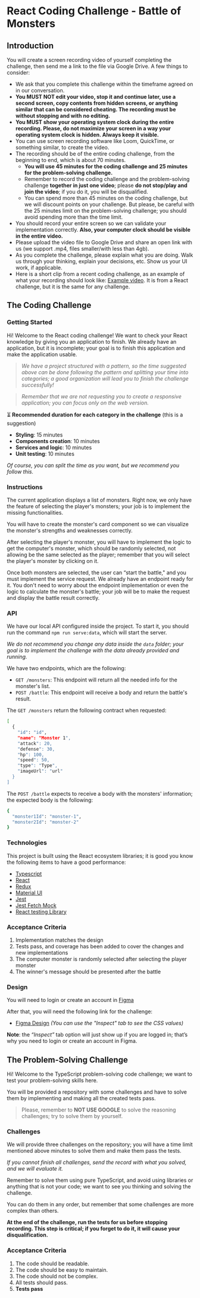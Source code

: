 # React Coding Challenge - Battle of Monsters

## Introduction

You will create a screen recording video of yourself completing the challenge, then send me a link to the file via Google Drive. A few things to consider:

- We ask that you complete this challenge within the timeframe agreed on in our conversation.
- **You MUST NOT edit your video, stop it and continue later, use a second screen, copy contents from hidden screens, or anything similar that can be considered cheating. The recording must be without stopping and with no editing.**
- **You MUST show your operating system clock during the entire recording. Please, do not maximize your screen in a way your operating system clock is hidden. Always keep it visible.**
- You can use screen recording software like Loom, QuickTime, or something similar, to create the video.
- The recording should be of the entire coding challenge, from the beginning to end, which is about 70 minutes.
    - **You will use 45 minutes for the coding challenge and 25 minutes for the problem-solving challenge.**
    - Remember to record the coding challenge and the problem-solving challenge **together in just one video**; please **do not stop/play and join the video**; if you do it, you will be disqualified.
    - You can spend more than 45 minutes on the coding challenge, but we will discount points on your challenge. But please, be careful with the 25 minutes limit on the problem-solving challenge; you should avoid spending more than the time limit.
- You should record your entire screen so we can validate your implementation correctly. **Also, your computer clock should be visible in the entire video.**
- Please upload the video file to Google Drive and share an open link with us (we support .mp4, files smaller/with less than 4gb).
- As you complete the challenge, please explain what you are doing. Walk us through your thinking, explain your decisions, etc. Show us your UI work, if applicable.
- Here is a short clip from a recent coding challenge, as an example of what your recording should look like: [Example video](http://www.loom.com/share/85434243d487456b8ef4ae45c3fbc788). It is from a React challenge, but it is the same for any challenge.

## The Coding Challenge

### Getting Started

Hi! Welcome to the React coding challenge! We want to check your React knowledge by giving you an application to finish. We already have an application, but it is incomplete; your goal is to finish this application and make the application usable.

> *We have a project structured with a pattern, so the time suggested above can be done following the pattern and splitting your time into categories; a good organization will lead you to finish the challenge successfully!*

> *Remember that we are not requesting you to create a responsive application; you can focus only on the web version.*

⏳ **Recommended duration for each category in the challenge** (this is a suggestion)
 - **Styling**: 15 minutes
 - **Components creation**: 10 minutes
 - **Services and logic**: 10 minutes
 - **Unit testing**: 10 minutes

*Of course, you can split the time as you want, but we recommend you follow this.*

### Instructions

The current application displays a list of monsters. Right now, we only have the feature of selecting the player's monsters; your job is to implement the missing functionalities.

You will have to create the monster's card component so we can visualize the monster's strengths and weaknesses correctly.

After selecting the player's monster, you will have to implement the logic to get the computer's monster, which should be randomly selected, not allowing be the same selected as the player; remember that you will select the player's monster by clicking on it.

Once both monsters are selected, the user can “start the battle," and you must implement the service request. We already have an endpoint ready for it. You don't need to worry about the endpoint implementation or even the logic to calculate the monster's battle; your job will be to make the request and display the battle result correctly.

### API

We have our local API configured inside the project. To start it, you should run the command `npm run serve:data`, which will start the server.

*We do not recommend you change any data inside the `data` folder; your goal is to implement the challenge with the data already provided and running.*

We have two endpoints, which are the following:

- `GET /monsters`: This endpoint will return all the needed info for the monster's list.
- `POST /battle`: This endpoint will receive a body and return the battle's result.

The `GET /monsters` return the following contract when requested:

```bash
[
  {
    "id": "id",
    "name": "Monster 1",
    "attack": 20,
    "defense": 30,
    "hp": 100,
    "speed": 50,
    "type": "Type",
    "imageUrl": "url"
  }
]
```

The `POST /battle` expects to receive a body with the monsters' information; the expected body is the following:

```bash
{
  "monster1Id": "monster-1",
  "monster2Id": "monster-2"
}
```

### Technologies

This project is built using the React ecosystem libraries; it is good you know the following items to have a good performance:

- [Typescript](https://www.typescriptlang.org/docs/)
- [React](https://reactjs.org/docs/getting-started.html)
- [Redux](https://redux-toolkit.js.org/introduction/getting-started)
- [Material UI](https://mui.com/material-ui/getting-started/usage/)
- [Jest](https://jestjs.io/docs/getting-started)
- [Jest Fetch Mock](https://www.npmjs.com/package/jest-fetch-mock)
- [React testing Library](https://testing-library.com/docs/react-testing-library/intro/)

### Acceptance Criteria

1. Implementation matches the design
2. Tests pass, and coverage has been added to cover the changes and new implementations
3. The computer monster is randomly selected after selecting the player monster
4. The winner's message should be presented after the battle

### Design

You will need to login or create an account in [Figma](https://www.figma.com/)

After that, you will need the following link for the challenge:

- [Figma Design](https://www.figma.com/file/4mzaX6J6FdbtQvD9Z24Kwv/Battle-of-Monsters---Front-End-(Copy)) *(You can use the "Inspect" tab to see the CSS values)*

**Note**: the *“Inspect”* tab option will just show up if you are logged in; that’s why you need to login or create an account in Figma.

## The Problem-Solving Challenge

Hi! Welcome to the TypeScript problem-solving code challenge; we want to test your problem-solving skills here.

You will be provided a repository with some challenges and have to solve them by implementing and making all the created tests pass.

> Please, remember to **NOT USE GOOGLE** to solve the reasoning challenges; try to solve them by yourself.

### Challenges

We will provide three challenges on the repository; you will have a time limit mentioned above minutes to solve them and make them pass the tests. 

*If you cannot finish all challenges, send the record with what you solved, and we will evaluate it.*

Remember to solve them using pure TypeScript, and avoid using libraries or anything that is not your code; we want to see you thinking and solving the challenge.

You can do them in any order, but remember that some challenges are more complex than others.

**At the end of the challenge, run the tests for us before stopping recording. This step is critical; if you forget to do it, it will cause your disqualification.**

### Acceptance Criteria

1. The code should be readable.
2. The code should be easy to maintain.
3. The code should not be complex.
4. All tests should pass.
5. **Tests pass**
